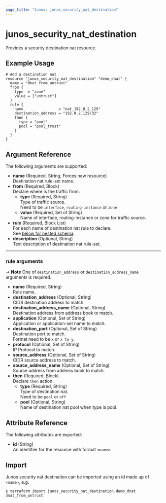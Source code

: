 ```yaml
---
page_title: "Junos: junos_security_nat_destination"
---
```


# junos_security_nat_destination

Provides a security destination nat resource.

## Example Usage

```hcl
# Add a destination nat
resource "junos_security_nat_destination" "demo_dnat" {
  name = "dnat_from_untrust"
  from {
    type  = "zone"
    value = ["untrust"]
  }
  rule {
    name                = "nat_192_0_2_129"
    destination_address = "192.0.2.129/32"
    then {
      type = "pool"
      pool = "pool_trust"
    }
  }
}
```

## Argument Reference

The following arguments are supported:

- **name** (Required, String, Forces new resource)  
  Destination nat rule-set name.
- **from** (Required, Block)  
  Declare where is the traffic from.
  - **type** (Required, String)  
    Type of traffic source.  
    Need to be `interface`, `routing-instance` or `zone`
  - **value** (Required, Set of String)  
    Name of interface, routing-instance or zone for traffic source.
- **rule** (Required, Block List)  
  For each name of destination nat rule to declare.  
  See [below for nested schema](#rule-arguments).
- **description** (Optional, String)  
  Text description of destination nat rule-set.

---

### rule arguments

-> **Note**
  One of `destination_address` or `destination_address_name` arguments is required.

- **name** (Required, String)  
  Rule name.
- **destination_address** (Optional, String)  
  CIDR destination address to match.
- **destination_address_name** (Optional, String)  
  Destination address from address book to match.
- **application** (Optional, Set of String)  
  Application or application-set name to match.
- **destination_port** (Optional, Set of String)  
  Destination port to match.  
  Format need to be `x` or `x to y`.
- **protocol** (Optional, Set of String)  
  IP Protocol to match.
- **source_address** (Optional, Set of String)  
  CIDR source address to match.
- **source_address_name** (Optional, Set of String)  
  Source address from address book to match.
- **then** (Required, Block)  
  Declare `then` action.
  - **type** (Required, String)  
    Type of destination nat.  
    Need to be `pool` or `off`
  - **pool** (Optional, String)  
    Name of destination nat pool when type is pool.

## Attribute Reference

The following attributes are exported:

- **id** (String)  
  An identifier for the resource with format `<name>`.

## Import

Junos security nat destination can be imported using an id made up of `<name>`, e.g.

```shell
$ terraform import junos_security_nat_destination.demo_dnat dnat_from_untrust
```

